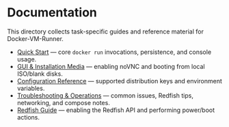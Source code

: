 # Documentation

This directory collects task-specific guides and reference material for Docker-VM-Runner.

- [Quick Start](quick-start.md) — core `docker run` invocations, persistence, and console usage.
- [GUI & Installation Media](gui-and-media.md) — enabling noVNC and booting from local ISO/blank disks.
- [Configuration Reference](reference.md) — supported distribution keys and environment variables.
- [Troubleshooting & Operations](troubleshooting.md) — common issues, Redfish tips, networking, and compose notes.
- [Redfish Guide](redfish.md) — enabling the Redfish API and performing power/boot actions.
